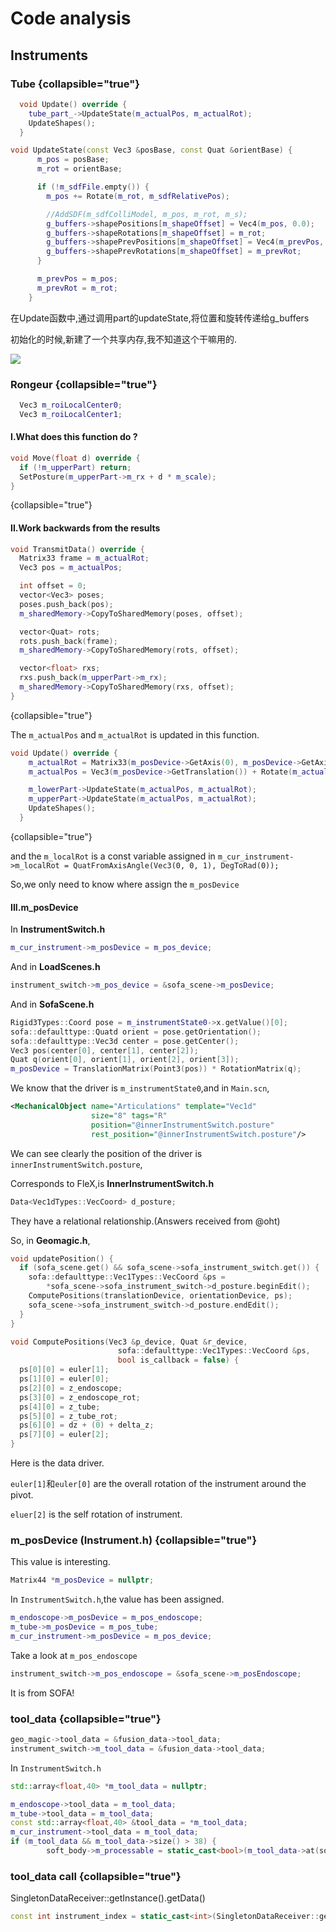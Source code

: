 # Code analysis

## Instruments

### Tube {collapsible="true"}

```C++
  void Update() override {
    tube_part_->UpdateState(m_actualPos, m_actualRot);
    UpdateShapes();
  }
```
````C++
void UpdateState(const Vec3 &posBase, const Quat &orientBase) {
      m_pos = posBase;
      m_rot = orientBase;

      if (!m_sdfFile.empty()) {
        m_pos += Rotate(m_rot, m_sdfRelativePos);

        //AddSDF(m_sdfColliModel, m_pos, m_rot, m_s);
        g_buffers->shapePositions[m_shapeOffset] = Vec4(m_pos, 0.0);
        g_buffers->shapeRotations[m_shapeOffset] = m_rot;
        g_buffers->shapePrevPositions[m_shapeOffset] = Vec4(m_prevPos, 0.0f);
        g_buffers->shapePrevRotations[m_shapeOffset] = m_prevRot;
      }

      m_prevPos = m_pos;
      m_prevRot = m_rot;
    }
````
在Update函数中,通过调用part的updateState,将位置和旋转传递给g_buffers

初始化的时候,新建了一个共享内存,我不知道这个干嘛用的.

![](copyfrominst.png)


### Rongeur {collapsible="true"}
```C++
  Vec3 m_roiLocalCenter0;
  Vec3 m_roiLocalCenter1;
```

#### I.What does this function do ?
```C++
void Move(float d) override {
  if (!m_upperPart) return;
  SetPosture(m_upperPart->m_rx + d * m_scale);
}
```
{collapsible="true"}

#### II.Work backwards from the results
```C++
void TransmitData() override {
  Matrix33 frame = m_actualRot;
  Vec3 pos = m_actualPos;

  int offset = 0;
  vector<Vec3> poses;
  poses.push_back(pos);
  m_sharedMemory->CopyToSharedMemory(poses, offset);

  vector<Quat> rots;
  rots.push_back(frame);
  m_sharedMemory->CopyToSharedMemory(rots, offset);

  vector<float> rxs;
  rxs.push_back(m_upperPart->m_rx);
  m_sharedMemory->CopyToSharedMemory(rxs, offset);
}
```
{collapsible="true"}

The `m_actualPos` and `m_actualRot` is updated in this function.

```C++
void Update() override {
    m_actualRot = Matrix33(m_posDevice->GetAxis(0), m_posDevice->GetAxis(1), m_posDevice->GetAxis(2)) * m_localRot;
    m_actualPos = Vec3(m_posDevice->GetTranslation()) + Rotate(m_actualRot, m_localPos);

    m_lowerPart->UpdateState(m_actualPos, m_actualRot);
    m_upperPart->UpdateState(m_actualPos, m_actualRot);
    UpdateShapes();
  }
```
{collapsible="true"}

and the `m_localRot` is a const variable assigned in  `m_cur_instrument->m_localRot = QuatFromAxisAngle(Vec3(0, 0, 1), DegToRad(0));`

So,we only need to know where assign the `m_posDevice`

#### III.m_posDevice

In **InstrumentSwitch.h**

```C++
m_cur_instrument->m_posDevice = m_pos_device;
```
And in **LoadScenes.h**

```C++
instrument_switch->m_pos_device = &sofa_scene->m_posDevice;
```
And in **SofaScene.h**

```C++
Rigid3Types::Coord pose = m_instrumentState0->x.getValue()[0];
sofa::defaulttype::Quatd orient = pose.getOrientation();
sofa::defaulttype::Vec3d center = pose.getCenter();
Vec3 pos(center[0], center[1], center[2]);
Quat q(orient[0], orient[1], orient[2], orient[3]);
m_posDevice = TranslationMatrix(Point3(pos)) * RotationMatrix(q);
```

We know that the driver is `m_instrumentState0`,and in `Main.scn`,
```xml
<MechanicalObject name="Articulations" template="Vec1d" 
                  size="8" tags="R" 
                  position="@innerInstrumentSwitch.posture" 
                  rest_position="@innerInstrumentSwitch.posture"/>
```
We can see clearly the position of the driver is `innerInstrumentSwitch.posture`,

Corresponds to FleX,is **InnerInstrumentSwitch.h**
```C++
Data<Vec1dTypes::VecCoord> d_posture;
```
They have a relational relationship.(Answers received from @oht)

So, in **Geomagic.h**,
```C++
void updatePosition() {
  if (sofa_scene.get() && sofa_scene->sofa_instrument_switch.get()) {
    sofa::defaulttype::Vec1Types::VecCoord &ps =
        *sofa_scene->sofa_instrument_switch->d_posture.beginEdit();
    ComputePositions(translationDevice, orientationDevice, ps);
    sofa_scene->sofa_instrument_switch->d_posture.endEdit();
  }
}
```
```C++
void ComputePositions(Vec3 &p_device, Quat &r_device,
                        sofa::defaulttype::Vec1Types::VecCoord &ps,
                        bool is_callback = false) {
  ps[0][0] = euler[1];
  ps[1][0] = euler[0];
  ps[2][0] = z_endoscope;
  ps[3][0] = z_endoscope_rot;
  ps[4][0] = z_tube;
  ps[5][0] = z_tube_rot;
  ps[6][0] = dz + (0) + delta_z;
  ps[7][0] = euler[2]; 
}                
```

Here is the data driver.

`euler[1]`和`euler[0]` are the overall rotation of the instrument around the pivot.

`eluer[2]` is the self rotation of instrument.




### m_posDevice (Instrument.h) {collapsible="true"}

This value is interesting.

```C++
Matrix44 *m_posDevice = nullptr;
```

In `InstrumentSwitch.h`,the value has been assigned.

```C++
m_endoscope->m_posDevice = m_pos_endoscope;
m_tube->m_posDevice = m_pos_tube;
m_cur_instrument->m_posDevice = m_pos_device;
```

Take a look at `m_pos_endoscope`

```C++
instrument_switch->m_pos_endoscope = &sofa_scene->m_posEndoscope;
```

It is from SOFA!

### tool_data {collapsible="true"}

```C++
geo_magic->tool_data = &fusion_data->tool_data;
instrument_switch->m_tool_data = &fusion_data->tool_data;
```

In `InstrumentSwitch.h`

```C++
std::array<float,40> *m_tool_data = nullptr;
```

```C++
m_endoscope->tool_data = m_tool_data;
m_tube->tool_data = m_tool_data;
const std::array<float,40> &tool_data = *m_tool_data;
m_cur_instrument->tool_data = m_tool_data;
if (m_tool_data && m_tool_data->size() > 38) {
        soft_body->m_processable = static_cast<bool>(m_tool_data->at(soft_body_type_start + soft_body->m_type));
```

### tool_data call {collapsible="true"}

SingletonDataReceiver::getInstance().getData()

```C++
const int instrument_index = static_cast<int>(SingletonDataReceiver::getInstance().getData(14));

```


